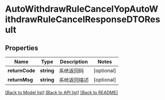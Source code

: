 # AutoWithdrawRuleCancelYopAutoWithdrawRuleCancelResponseDTOResult

## Properties
Name | Type | Description | Notes
------------ | ------------- | ------------- | -------------
**returnCode** | **string** | 系统返回码 | [optional] 
**returnMsg** | **string** | 系统返回描述 | [optional] 

[[Back to Model list]](../README.md#documentation-for-models) [[Back to API list]](../README.md#documentation-for-api-endpoints) [[Back to README]](../README.md)



